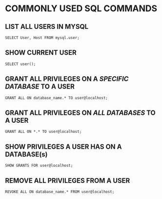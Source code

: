 # COMMONLY USED SQL COMMANDS

## LIST ALL USERS IN MYSQL
```
SELECT User, Host FROM mysql.user;
```
## SHOW CURRENT USER
```
SELECT user();
```
## GRANT ALL PRIVILEGES ON A *SPECIFIC DATABASE* TO A USER
```
GRANT ALL ON database_name.* TO user@localhost;
```

## GRANT ALL PRIVILEGES ON *ALL DATABASES* TO A USER
```
GRANT ALL ON *.* TO user@localhost;
```

## SHOW PRIVILEGES A USER HAS ON A DATABASE(s)
```
SHOW GRANTS FOR user@localhost;
```

## REMOVE ALL PRIVILEGES FROM A USER
```
REVOKE ALL ON database_name.* FROM user@localhost;
```
